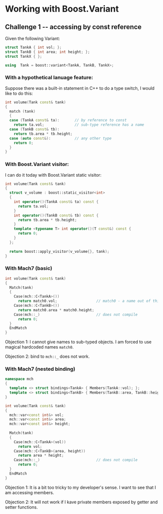 


Working with Boost.Variant
==========================

Challenge 1 -- accessing by const reference
-----------------------------------------

Given the following Variant:

```c++
struct TankA { int vol; };
struct TankB { int area; int height; };
struct TankX { };

using  Tank = boost::variant<TankA, TankB, TankX>;
```

### With a hypothetical lanuage feature:

Suppose there was a built-in statement in C++ to do a type switch, I would like to do this:
```c++
int volume(Tank const& tank)
{
  match (tank)
  {
  case (TankA const& ta):       // by reference to const
    return ta.vol;              // sub-type reference has a name
  case (TankB const& tb):
    return tb.area * tb.height;
  case (auto const&):           // any other type
    return 0;
  }
}
```

### With Boost.Variant visitor:

I can do it today with Boost.Variant static visitor:

```c++
int volume(Tank const& tank)
{
  struct v_volume : boost::static_visitor<int>
  {
    int operator()(TankA const& ta) const {
      return ta.vol;
    }
    int operator()(TankB const& tb) const {
      return tb.area * tb.height;
    }
    template <typename T> int operator()(T const&) const {
      return 0;
    }    
  };
  
  return boost::apply_visitor(v_volume{}, tank);
}
```

### With Mach7 (basic)

```c++
int volume(Tank const& tank)
{
  Match(tank)
  {
    Case(mch::C<TankA>())
      return match0.vol;                  // match0 - a name out of thin air
    Case(mch::C<TankB>())
      return match0.area * match0.height;
    Case(mch::_)                          // does not compile
      return 0;
  }
  EndMatch
}
```
Objection 1: I cannot give names to sub-typed objects. I am forced to use magical hardcoded names `match0`.

Objection 2: bind to `mch::_` does not work.

### With Mach7 (nested binding)

```c++
namespace mch
{
  template <> struct bindings<TankA> { Members(TankA::vol); };
  template <> struct bindings<TankB> { Members(TankB::area, TankB::height); };
}

int volume(Tank const& tank)
{
  mch::var<const int&> vol;
  mch::var<const int&> area;
  mch::var<const int&> height;
  
  Match(tank)
  {
    Case(mch::C<TankA>(vol))
      return vol;
    Case(mch::C<TankB>(area, height))
      return area * height;
    Case(mch::_)                          // does not compile
      return 0;
  }
  EndMatch
}
```

Objection 1: It is a bit too tricky to my developer's sense. I want to see that I am accessing members.

Objection 2: It will not work if I kave private members exposed by getter and setter functions.
